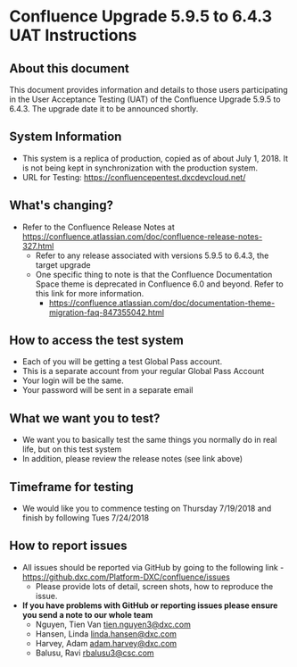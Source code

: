 # Confluence Upgrade 5.9.5 to 6.4.3 UAT Instructions
## About this document

This document provides information and details to those users participating in the User Acceptance Testing (UAT) of the Confluence Upgrade 5.9.5 to 6.4.3. The upgrade date it to be announced shortly.

## System Information

* This system is a replica of production, copied as of about July 1, 2018. It is not being kept in synchronization with the production system.
* URL for Testing: https://confluencepentest.dxcdevcloud.net/
## What's changing?
* Refer to the Confluence Release Notes at https://confluence.atlassian.com/doc/confluence-release-notes-327.html
  * Refer to any release associated with versions 5.9.5 to 6.4.3, the target upgrade
  * One specific thing to note is that the Confluence Documentation Space theme is deprecated in Confluence 6.0 and beyond. Refer to this link for more information.
    * https://confluence.atlassian.com/doc/documentation-theme-migration-faq-847355042.html

## How to access the test system
* Each of you will be getting a test Global Pass account. 
* This is a separate account from your regular Global Pass Account
* Your login will be the same.
* Your password will be sent in a separate email

## What we want you to test?
* We want you to basically test the same things you normally do in real life, but on this test system
* In addition, please review the release notes (see link above) 
## Timeframe for testing
* We would like you to commence testing on Thursday 7/19/2018 and finish by following Tues 7/24/2018
## How to report issues
* All issues should be reported via GitHub by going to the following link - https://github.dxc.com/Platform-DXC/confluence/issues
  * Please provide lots of detail, screen shots, how to reproduce the issue.
* **If you have problems with GitHub or reporting issues please ensure you send a note to our whole team**
  * Nguyen, Tien Van <tien.nguyen3@dxc.com>
  * Hansen, Linda <linda.hansen@dxc.com>
  * Harvey, Adam <adam.harvey@dxc.com>
  * Balusu, Ravi <rbalusu3@csc.com>

